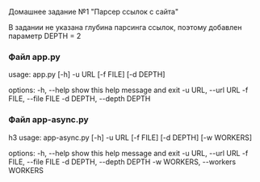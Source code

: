 Домашнее задание №1 "Парсер ссылок с сайта"

В задании не указана глубина парсинга ссылок, поэтому добавлен параметр DEPTH = 2

<h3>Файл app.py</h3>

usage: app.py [-h] -u URL [-f FILE] [-d DEPTH]

options:
  -h, --help            show this help message and exit
  -u URL, --url URL
  -f FILE, --file FILE
  -d DEPTH, --depth DEPTH

<h3>Файл app-async.py</h3>h3
usage: app-async.py [-h] -u URL [-f FILE] [-d DEPTH] [-w WORKERS]

options:
  -h, --help            show this help message and exit
  -u URL, --url URL
  -f FILE, --file FILE
  -d DEPTH, --depth DEPTH
  -w WORKERS, --workers WORKERS
